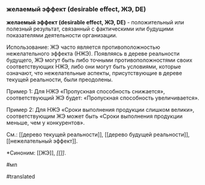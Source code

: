 ### желаемый эффект (desirable effect, ЖЭ, DE)

**желаемый эффект (desirable effect, ЖЭ, DE)** - положительный или полезный результат, связанный с фактическими или будущими показателями деятельности организации.

Использование: ЖЭ часто является противоположностью нежелательного эффекта (НЖЭ). Появляясь в дереве реальности будущего, ЖЭ могут быть либо точными противоположностями своих соответствующих НЖЭ, либо они могут быть условиями, которые означают, что нежелательные аспекты, присутствующие в дереве текущей реальности, были преодолены.

Пример 1: Для НЖЭ «Пропускная способность снижается», соответствующий ЖЭ будет: «Пропускная способность увеличивается».

Пример 2: Для НЖЭ «Сроки выполнения продукции слишком велики», соответствующим ЖЭ может быть «Сроки выполнения продукции меньше, чем у конкурентов».

См.: [[дерево текущей реальности]], [[дерево будущей реальности]], [[нежелательный эффект]].

*Синоним: [[ЖЭ]], *[[]]*.

#мп

#translated
